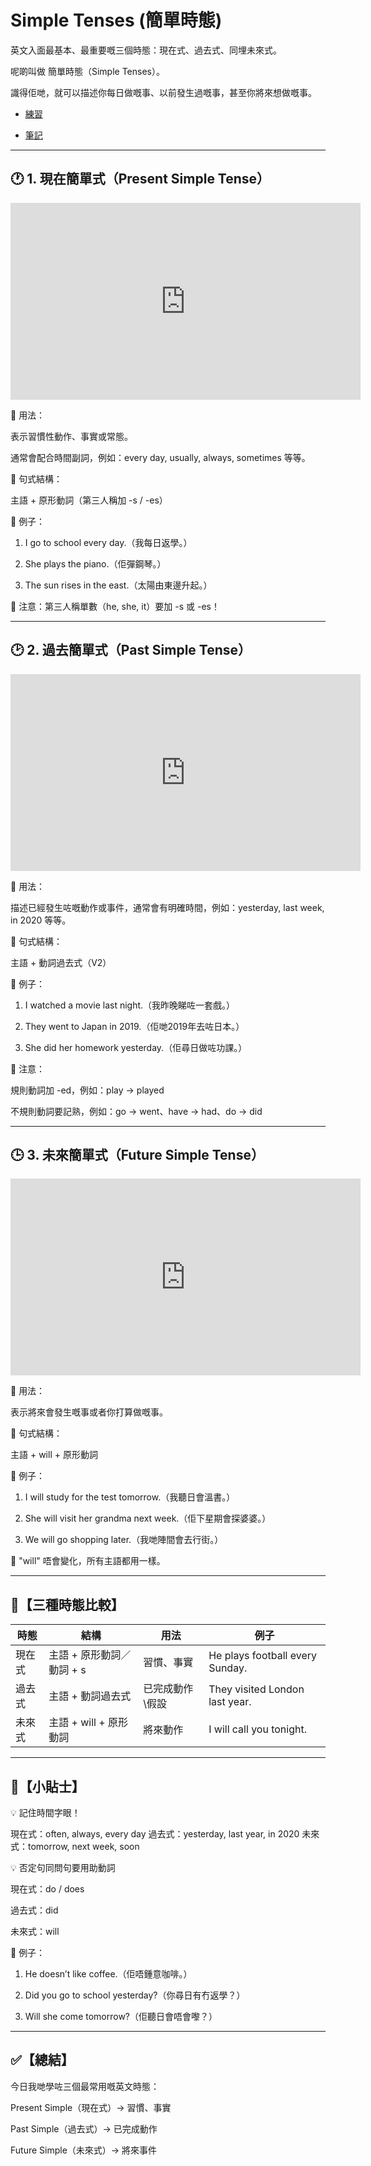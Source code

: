 # Simple Tenses (簡單時態)

英文入面最基本、最重要嘅三個時態：現在式、過去式、同埋未來式。

呢啲叫做 簡單時態（Simple Tenses）。

識得佢哋，就可以描述你每日做嘅事、以前發生過嘅事，甚至你將來想做嘅事。

- [練習](https://res.cloudinary.com/ltdev/image/upload/v1743128857/Simple_tenses_Exercises_zqnikk.pdf)

- [筆記](https://res.cloudinary.com/ltdev/image/upload/v1743128958/Simple_Tenses_pzfziv.pdf)

---

## 🕐 1. 現在簡單式（Present Simple Tense）

<iframe width="560" height="315" src="https://www.youtube.com/embed/8apL6Ak84kc?si=02wzfUkECCRdvdMO" title="YouTube video player" frameborder="0" allow="accelerometer; autoplay; clipboard-write; encrypted-media; gyroscope; picture-in-picture; web-share" referrerpolicy="strict-origin-when-cross-origin" allowfullscreen></iframe>

📌 用法：

表示習慣性動作、事實或常態。

通常會配合時間副詞，例如：every day, usually, always, sometimes 等等。

📝 句式結構：

主語 + 原形動詞（第三人稱加 -s / -es）

🔹 例子：

1. I go to school every day.（我每日返學。）

2. She plays the piano.（佢彈鋼琴。）

3. The sun rises in the east.（太陽由東邊升起。）

📌 注意：第三人稱單數（he, she, it）要加 -s 或 -es！

---

## 🕑 2. 過去簡單式（Past Simple Tense）

<iframe width="560" height="315" src="https://www.youtube.com/embed/2SK0BRdEWbI?si=hesyY0xVObDZ9FI8" title="YouTube video player" frameborder="0" allow="accelerometer; autoplay; clipboard-write; encrypted-media; gyroscope; picture-in-picture; web-share" referrerpolicy="strict-origin-when-cross-origin" allowfullscreen></iframe>

📌 用法：

描述已經發生咗嘅動作或事件，通常會有明確時間，例如：yesterday, last week, in 2020 等等。

📝 句式結構：

主語 + 動詞過去式（V2）

🔹 例子：

1. I watched a movie last night.（我昨晚睇咗一套戲。）

2. They went to Japan in 2019.（佢哋2019年去咗日本。）

3. She did her homework yesterday.（佢尋日做咗功課。）

📌 注意：

規則動詞加 -ed，例如：play → played

不規則動詞要記熟，例如：go → went、have → had、do → did

---

## 🕒 3. 未來簡單式（Future Simple Tense）

<iframe width="560" height="315" src="https://www.youtube.com/embed/Ki8uCcMICwM?si=03x6D_BN87c-3BDq" title="YouTube video player" frameborder="0" allow="accelerometer; autoplay; clipboard-write; encrypted-media; gyroscope; picture-in-picture; web-share" referrerpolicy="strict-origin-when-cross-origin" allowfullscreen></iframe>

📌 用法：

表示將來會發生嘅事或者你打算做嘅事。

📝 句式結構：

主語 + will + 原形動詞

🔹 例子：

1. I will study for the test tomorrow.（我聽日會溫書。）

2. She will visit her grandma next week.（佢下星期會探婆婆。）

3. We will go shopping later.（我哋陣間會去行街。）

📌 "will" 唔會變化，所有主語都用一樣。

---

## 🔁【三種時態比較】

| 時態   | 結構                         | 用法              | 例子                                 |
|--------|------------------------------|-------------------|--------------------------------------|
| 現在式 | 主語 + 原形動詞／動詞 + s    | 習慣、事實        | He plays football every Sunday.      |
| 過去式 | 主語 + 動詞過去式            | 已完成動作\假設   | They visited London last year.       |
| 未來式 | 主語 + will + 原形動詞       | 將來動作          | I will call you tonight.             |

---

## 🧠【小貼士】

💡 記住時間字眼！

現在式：often, always, every day
過去式：yesterday, last year, in 2020
未來式：tomorrow, next week, soon

💡 否定句同問句要用助動詞

現在式：do / does

過去式：did

未來式：will

🔹 例子：

1. He doesn’t like coffee.（佢唔鍾意咖啡。）

2. Did you go to school yesterday?（你尋日有冇返學？）

3. Will she come tomorrow?（佢聽日會唔會嚟？）

---

## ✅【總結】

今日我哋學咗三個最常用嘅英文時態：

Present Simple（現在式）→ 習慣、事實

Past Simple（過去式）→ 已完成動作

Future Simple（未來式）→ 將來事件

